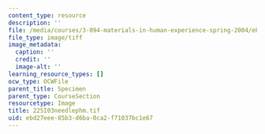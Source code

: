 ```yaml
---
content_type: resource
description: ''
file: /media/courses/3-094-materials-in-human-experience-spring-2004/ebd27eee85b3d6ba0ca2f71037bc1e67_22SI03needlephm.tif
file_type: image/tiff
image_metadata:
  caption: ''
  credit: ''
  image-alt: ''
learning_resource_types: []
ocw_type: OCWFile
parent_title: Specimen
parent_type: CourseSection
resourcetype: Image
title: 22SI03needlephm.tif
uid: ebd27eee-85b3-d6ba-0ca2-f71037bc1e67
---
```


